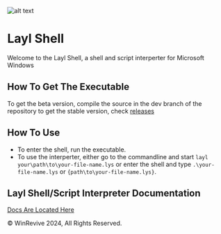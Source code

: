 ![alt text](resources/icon.png "Logo")

# Layl Shell

Welcome to the Layl Shell, a shell and script interperter for Microsoft Windows

## How To Get The Executable

To get the beta version, compile the source in the dev branch of the repository
to get the stable version, check [releases](https://github.com/winrevive/layl-shell/releases)

## How To Use

 - To enter the shell, run the executable.
 - To use the interperter, either go to the commandline and start ``layl your\path\to\your-file-name.lys`` or enter the shell and type ``.\your-file-name.lys`` or ``{path\to\your-file-name.lys}``.

## Layl Shell/Script Interpreter Documentation

[Docs Are Located Here](docs/contents.md)

© WinRevive 2024, All Rights Reserved.
